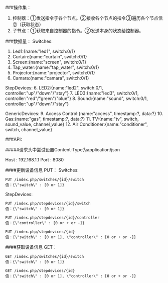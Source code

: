 ###操作集：
  1. 控制器：①发送指令于各个节点。②接收各个节点的指令③遍历各个节点信息（获取状态）
  2. 子节点：①获取来自控制器的指令。②发送本身的状态给控制器。

###数据量：
Switches:
  1. Led1:{name:"led1", switch:0/1}
  2. Curtain:{name:"curtain", switch:0/1}
  3. Screen:{name:"screen", switch:0/1}
  4. Tap_water:{name:"tap_water", switch:0/1}
  5. Projector:{name:"projector", switch:0/1}
  6. Camara:{name:"camara", switch:0/1}

StepDevices:
  6. LED2:{name:"led2", switch:0/1, controller:"up"/"down"/"stay"}
  7. LED3:{name:"led3", switch:0/1, controller:"red"/"green"/"blue"}
  8. Sound:{name:"sound", switch:0/1, controller:"up"/"down"/"stay"}

GenericDevices:
  9. Access Control:{name:"access", timestamp:?, data:?}
  10. Gas:{name:"gas",  timestamp:?, data:?}
  11. TV:{name:"tv", switch, sound_value, channel_value}
  12. Air Conditioner:{name:"conditioner", switch, channel_value}

###API:

#####请求头中尝试设置Content-Type为application/json

  Host : 192.168.1.1
  Port : 8080

####更新设备信息 PUT：
  Switches:
  
    PUT /index.php/switches/{id}/switch
    值：{\"switch\" : [0 or 1]}
  
  StepDevices:
  
    PUT /index.php/stepdevices/{id}/switch
    值：{\"switch\" : [0 or 1]}
    
    PUT /index.php/stepdevices/{id}/controller
    值：{\"controller\" : [0 or + or -]}
    
    PUT /index.php/stepdevices/{id}
    值：{\"switch\" : [0 or 1], \"controller\" : [0 or + or -]}
    
####获取设备信息 GET：

    GET /index.php/switches/{id}/switch
    值：{\"switch\" : [0 or 1]}
    
    GET /index.php/stepdevices/{id}
    值：{\"switch\" : [0 or 1], \"controller\" : [0 or + or -]}
